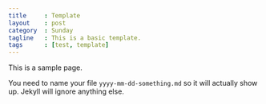 ```yaml
---
title     : Template
layout    : post
category  : Sunday
tagline   : This is a basic template.
tags      : [test, template]
---
```


This is a sample page.

You need to name your file  `yyyy-mm-dd-something.md` so it will actually show up. Jekyll will ignore anything else. 
